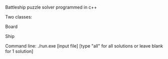 Battleship puzzle solver programmed in c++

Two classes:

Board

Ship

Command line:
./run.exe [input file] [type "all" for all solutions or leave blank for 1 solution]
